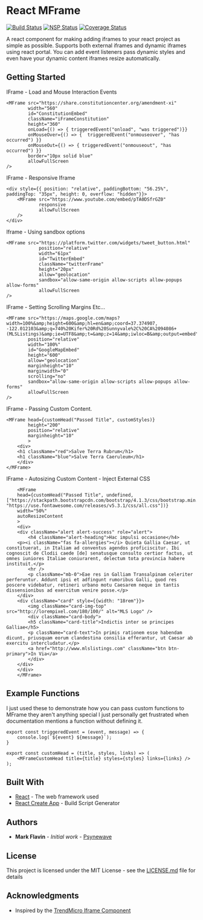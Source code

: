 # React MFrame

[![Build Status](https://api.travis-ci.com/psynewave/react-mframe.svg?branch=master)](https://travis-ci.com/psynewave/react-mframe) [![NSP Status](https://nodesecurity.io/orgs/psynewave/projects/0f9b6ff1-23bc-4e99-a95c-1f9815225414/badge)](https://nodesecurity.io/orgs/psynewave/projects/0f9b6ff1-23bc-4e99-a95c-1f9815225414) [![Coverage Status](https://coveralls.io/repos/github/psynewave/react-mframe/badge.svg?branch=master)](https://coveralls.io/github/psynewave/react-mframe?branch=master)

A react component for making adding iframes to your react project as simple as possible. Supports both external iframes and dynamic iframes using react portal. You can add event listeners pass dynamic styles and even have your dynamic content iframes resize automatically.

## Getting Started

IFrame - Load and Mouse Interaction Events

```
<MFrame src="https://share.constitutioncenter.org/amendment-xi"
        width="560"
        id="ConstitutionEmbed"
        className="iFrameConstitution"
        height="360"
        onLoad={() => { triggeredEvent("onload", "was triggered")}}
        onMouseOver={() => {  triggeredEvent("onmouseover", "has occurred") }}
        onMouseOut={() => { triggeredEvent("onmouseout", "has occurred") }}
        border="10px solid blue"
        allowFullScreen
/>
```

IFrame - Responsive Iframe

```
<div style={{ position: "relative", paddingBottom: "56.25%", paddingTop: "35px", height: 0, overflow: "hidden"}}>
    <MFrame src="https://www.youtube.com/embed/pTA0DSfrGZ0"
            responsive
            allowFullScreen
    />
</div>
```

Iframe - Using sandbox options

```
<MFrame src="https://platform.twitter.com/widgets/tweet_button.html"
            position="relative"
            width="61px"
            id="TwitterEmbed"
            className="twitterFrame"
            height="20px"
            allow="geolocation"
            sandbox="allow-same-origin allow-scripts allow-popups allow-forms"
            allowFullScreen
/>
```

IFrame - Setting Scrolling Margins Etc...

```
<MFrame src="https://maps.google.com/maps?width=100%&amp;height=600&amp;hl=en&amp;coord=37.374907, -122.012103&amp;q=740%20Kifer%20Rd%20Sunnyvale%2C%20CA%2094086+(MLSListings)&amp;ie=UTF8&amp;t=&amp;z=14&amp;iwloc=B&amp;output=embed"
        position="relative"
        width="100%"
        id="GoogleMapEmbed"
        height="600"
        allow="geolocation"
        marginheight="10"
        marginwidth="0"
        scrolling="no"
        sandbox="allow-same-origin allow-scripts allow-popups allow-forms"
        allowFullScreen
/>
```

IFrame - Passing Custom Content.

```
<MFrame head={customHead("Passed Title", customStyles)}
        height="200"
        position="relative"
        marginheight="10"
        >
    <div>
    <h1 className="red">Salve Terra Rubrum</h1>
    <h1 className="blue">Salve Terra Caeruleum</h1>
    </div>
</MFrame>
```

IFrame - Autosizing Custom Content - Inject External CSS

```
    <MFrame
    head={customHead("Passed Title", undefined, ["https://stackpath.bootstrapcdn.com/bootstrap/4.1.3/css/bootstrap.min.css", "https://use.fontawesome.com/releases/v5.3.1/css/all.css"])}
    width="50%"
    autoResizeContent
    >
    <div>
    <div className="alert alert-success" role="alert">
        <h4 className="alert-heading">Hac impulsi occasione</h4>
    <p><i className="fas fa-allergies"></i> Quieta Gallia Caesar, ut constituerat, in Italiam ad conventus agendos proficiscitur. Ibi cognoscit de Clodii caede [de] senatusque consulto certior factus, ut omnes iuniores Italiae coniurarent, delectum tota provincia habere instituit.</p>
        <hr />
        <p className="mb-0">Eae res in Galliam Transalpinam celeriter perferuntur. Addunt ipsi et adfingunt rumoribus Galli, quod res poscere videbatur, retineri urbano motu Caesarem neque in tantis dissensionibus ad exercitum venire posse.</p>
    </div>
    <div className="card" style={{width: "18rem"}}>
        <img className="card-img-top" src="http://lorempixel.com/180/100/" alt="MLS Logo" />
        <div className="card-body">
        <h5 className="card-title">Indictis inter se principes Galliae</h5>
        <p className="card-text">In primis rationem esse habendam dicunt, priusquam eorum clandestina consilia efferantur, ut Caesar ab exercitu intercludatur.</p>
        <a href="http://www.mlslistings.com" className="btn btn-primary">In Via</a>
        </div>
    </div>
    </div>
    </MFrame>
```

## Example Functions

I just used these to demonstrate how you can pass custom functions to MFrame they aren't anything special I just personally get frustrated when documentation mentions a function without defining it.

```
export const triggeredEvent = (event, message) => {
    console.log(`${event} ${message}`);
}
```

```
export const customHead = (title, styles, links) => (
    <MFrameCustomHead title={title} styles={styles} links={links} />
);
```

## Built With

* [React](https://reactjs.org/) - The web framework used
* [React Create App](https://github.com/facebook/create-react-app) - Build Script Generator

## Authors

* **Mark Flavin** - *Initial work* - [Psynewave](https://github.com/psynewave)

## License

This project is licensed under the MIT License - see the [LICENSE.md](LICENSE.md) file for details

## Acknowledgments

* Inspired by the [TrendMicro Iframe Component](https://github.com/trendmicro-frontend/react-iframe)
